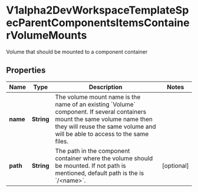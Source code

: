 

# V1alpha2DevWorkspaceTemplateSpecParentComponentsItemsContainerVolumeMounts

Volume that should be mounted to a component container
## Properties

Name | Type | Description | Notes
------------ | ------------- | ------------- | -------------
**name** | **String** | The volume mount name is the name of an existing &#x60;Volume&#x60; component. If several containers mount the same volume name then they will reuse the same volume and will be able to access to the same files. | 
**path** | **String** | The path in the component container where the volume should be mounted. If not path is mentioned, default path is the is &#x60;/&lt;name&gt;&#x60;. |  [optional]



